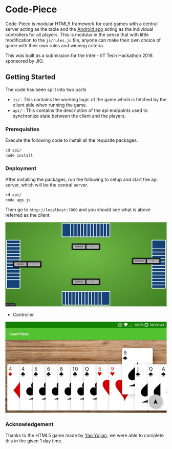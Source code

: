 # Code-Piece

Code-Piece is modular HTML5 framework for card games with a central server acting as the table and the [Android app](https://github.com/unstablebrainiac/CourtPiece) acting as the individual controllers for all players. This is modular in the sense that with little modification to the `js/rules.js` file, anyone can make their own choice of game with their own rules and winning criteria. 

This was built as a submission for the Inter - IIT Tech Hackathon 2018 sponsored by JIO.

## Getting Started

The code has been split into two parts 
* `js/` : This contains the working logic of the game which is fetched by the client side when running the game.
* `api/` : This contains the description of the api endpoints used to synchronize state between the client and the players.

### Prerequisites

Execute the following code to install all the requisite packages.
```
cd api/
node install
```
### Deployment

After installing the packages, run the following to setup and start the api server, which will be the central server.
```
cd api/
node app.js
```

Then go to `http://localhost:7000` and you should see what is above referred as the client.

![Client](/docs/images/client_landing_page "Client")

* Controller 

![controller](/docs/images/controller "Android app")

### Acknowledgement

Thanks to the HTML5 game made by [Yao Yujian](https://github.com/yyjhao/html5-hearts), we were able to complete this in the given 1 day time.




